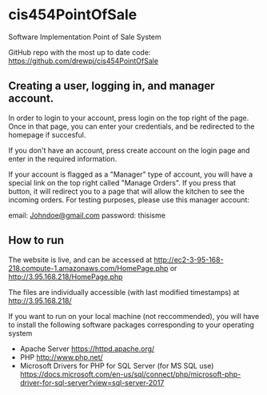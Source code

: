 # cis454PointOfSale
Software Implementation Point of Sale System

GitHub repo with the most up to date code: https://github.com/drewpj/cis454PointOfSale


## Creating a user, logging in, and manager account.
In order to login to your account, press login on the top right of the page. Once in that page, you can enter your credentials, and be redirected to the homepage if succesful. 

If you don't have an account, press create account on the login page and enter in the required information. 

If your account is flagged as a "Manager" type of account, you will have a special link on the top right called "Manage Orders". If you press that button, it will redirect you to a page that will allow the kitchen to see the incoming orders. For testing purposes, please use this manager account:


email: Johndoe@gmail.com
password: thisisme


## How to run
The website is live, and can be accessed at http://ec2-3-95-168-218.compute-1.amazonaws.com/HomePage.php or http://3.95.168.218/HomePage.php

The files are individually accessible (with last modified timestamps) at http://3.95.168.218/

If you want to run on your local machine (not reccommended), you will have to install the following software packages corresponding to your operating system
- Apache Server https://httpd.apache.org/
- PHP http://www.php.net/ 
- Microsoft Drivers for PHP for SQL Server (for MS SQL use) https://docs.microsoft.com/en-us/sql/connect/php/microsoft-php-driver-for-sql-server?view=sql-server-2017

